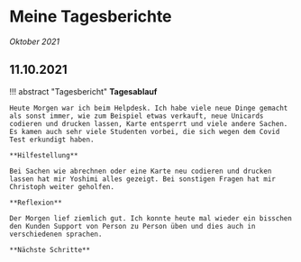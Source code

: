 # **Meine Tagesberichte**
*Oktober 2021*

## **11.10.2021**

!!! abstract "Tagesbericht"
    **Tagesablauf**

    Heute Morgen war ich beim Helpdesk. Ich habe viele neue Dinge gemacht als sonst immer, wie zum Beispiel etwas verkauft, neue Unicards codieren und drucken lassen, Karte entsperrt und viele andere Sachen. Es kamen auch sehr viele Studenten vorbei, die sich wegen dem Covid Test erkundigt haben.

    **Hilfestellung**

    Bei Sachen wie abrechnen oder eine Karte neu codieren und drucken lassen hat mir Yoshimi alles gezeigt. Bei sonstigen Fragen hat mir Christoph weiter geholfen.

    **Reflexion**

    Der Morgen lief ziemlich gut. Ich konnte heute mal wieder ein bisschen den Kunden Support von Person zu Person üben und dies auch in verschiedenen sprachen.

    **Nächste Schritte**
